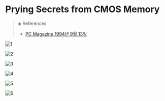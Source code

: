 # Prying Secrets from CMOS Memory
> ◈ References
>
>  - [PC Magazine 1994년 9월 13일](https://books.google.co.kr/books?id=WKaekAHjQ1EC&pg=PA347&lpg=PA347&dq=%22RTC+alarm+code%22&source=bl&ots=A4PV10ag1f&sig=ACfU3U0Ly2_RK_Rmsl2eF2DVr3kiPmHgQw&hl=ko&sa=X&ved=2ahUKEwjpl_Tsor76AhXLbd4KHSl2BaUQ6AF6BAgDEAM#v=onepage&q&f=false)





![1](D:\이한덕\01.Workspace\000.Dev_Repository\001.GitHub_cyber93\TIL\2022\10\_media\1.PNG)

![2](D:\이한덕\01.Workspace\000.Dev_Repository\001.GitHub_cyber93\TIL\2022\10\_media\2.PNG)

![3](D:\이한덕\01.Workspace\000.Dev_Repository\001.GitHub_cyber93\TIL\2022\10\_media\3.PNG)

![4](D:\이한덕\01.Workspace\000.Dev_Repository\001.GitHub_cyber93\TIL\2022\10\_media\4.PNG)

![5](D:\이한덕\01.Workspace\000.Dev_Repository\001.GitHub_cyber93\TIL\2022\10\_media\5.PNG)

![6](D:\이한덕\01.Workspace\000.Dev_Repository\001.GitHub_cyber93\TIL\2022\10\_media\6.PNG)
